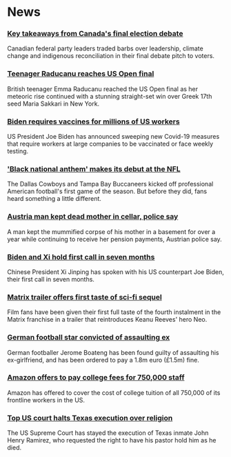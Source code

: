 # News
### [Key takeaways from Canada's final election debate](https://www.bbc.com/news/world-us-canada-58495746)
Canadian federal party leaders traded barbs over leadership, climate change and indigenous reconciliation in their final debate pitch to voters. 
### [Teenager Raducanu reaches US Open final](https://www.bbc.com/sport/tennis/58511033)
British teenager Emma Raducanu reached the US Open final as her meteoric rise continued with a stunning straight-set win over Greek 17th seed Maria Sakkari in New York.
### [Biden requires vaccines for millions of US workers](https://www.bbc.com/news/world-us-canada-58508547)
US President Joe Biden has announced sweeping new Covid-19 measures that require workers at large companies to be vaccinated or face weekly testing.
### ['Black national anthem' makes its debut at the NFL](https://www.bbc.com/news/world-us-canada-58482970)
 The Dallas Cowboys and Tampa Bay Buccaneers kicked off professional American football's first game of the season. But before they did, fans heard something a little different.
### [Austria man kept dead mother in cellar, police say](https://www.bbc.com/news/world-europe-58510192)
A man kept the mummified corpse of his mother in a basement for over a year while continuing to receive her pension payments, Austrian police say.
### [Biden and Xi hold first call in seven months](https://www.bbc.com/news/world-asia-china-58511173)
Chinese President Xi Jinping has spoken with his US counterpart Joe Biden, their first call in seven months. 
### [Matrix trailer offers first taste of sci-fi sequel](https://www.bbc.com/news/entertainment-arts-58500875)
Film fans have been given their first full taste of the fourth instalment in the Matrix franchise in a trailer that reintroduces Keanu Reeves' hero Neo.
### [German football star convicted of assaulting ex](https://www.bbc.com/news/world-europe-58500267)
German footballer Jerome Boateng has been found guilty of assaulting his ex-girlfriend, and has been ordered to pay a 1.8m euro (£1.5m) fine.
### [Amazon offers to pay college fees for 750,000 staff](https://www.bbc.com/news/business-58509932)
Amazon has offered to cover the cost of college tuition of all 750,000 of its frontline workers in the US.
### [Top US court halts Texas execution over religion](https://www.bbc.com/news/world-us-canada-58503973)
The US Supreme Court has stayed the execution of Texas inmate John Henry Ramirez, who requested the right to have his pastor hold him as he died.
